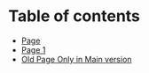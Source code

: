 # Table of contents

* [Page](README.md)
* [Page 1](page-1.md)
* [Old Page Only in Main version](new-page-only-in-version-1.md)
